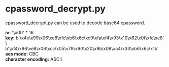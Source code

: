 # cpassword_decrypt.py

cpassword_decrypt.py can be used to decode base64 cpassword.

**iv:**       '\x00' * 16  
**key:**      b'\x4e\x99\x06\xe8\xfc\xb6\x6c\xc9\xfa\xf4\x93\x10\x62\x0f\xfe\xe8' \  
          b'\xf4\x96\xe8\x06\xcc\x05\x79\x90\x20\x9b\x09\xa4\x33\xb6\x6c\x1b'  
**aes mode:** CBC  
**character encoding:** ASCII  
